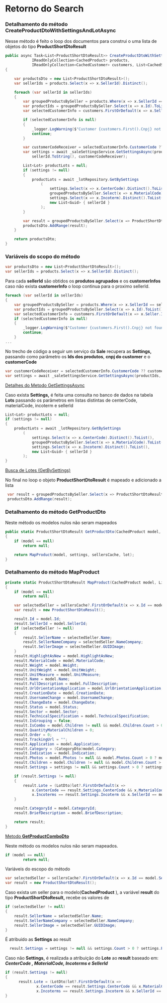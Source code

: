 # Retorno do Search

### Detalhamento do método CreateProductDtoWithSettingsAndLotAsync

Nesse método é feito o loop dos documentos para construi o uma lista de objetos do tipo **ProductShortDtoResult**

```csharp
public async Task<List<ProductShortDtoResult>> CreateProductDtoWithSettingsAndLotAsync(
            IReadOnlyCollection<CachedProduct> products,
            IReadOnlyCollection<CachedCustomer> customers, List<CachedSeller> cachedSellers)
{

    var productsDto = new List<ProductShortDtoResult>();
    var sellerIds = products.Select(x => x.SellerId).Distinct();

    foreach (var sellerId in sellerIds)
    {
        var groupedProductsBySeller = products.Where(x => x.SellerId == sellerId).ToList();
        var productIds = groupedProductsBySeller.Select(x => x.Id).ToList();
        var selectedCustomerInfo = customers.FirstOrDefault(x => x.Seller.Id == sellerId);

        if (selectedCustomerInfo is null)
        {
            _logger.LogWarning($"Customer {customers.First().Cnpj} not found for seller {sellerId}");
            continue;
        }

        var customerCodeReceiver = selectedCustomerInfo.CustomerCode ?? customers.First().CustomerCode;
        var settings = await _saleSettingsService.GetSettingsAsync(productIds, selectedCustomerInfo.Cnpj,
            sellerId.ToString(), customerCodeReceiver);

        List<Lot> productLots = null;
        if (settings != null)
        {
            productLots = await _lotRepository.GetBySettings
                (
                    settings.Select(x => x.CenterCode).Distinct().ToList(),
                    groupedProductsBySeller.Select(x => x.MaterialCode).ToList(),
                    settings.Select(x => x.Incoterm).Distinct().ToList(),
                    new List<Guid> { sellerId }
                );
        }

        var result = groupedProductsBySeller.Select(x => ProductShortDtoResult.GetProductDto(x, settings, cachedSellers, productLots));
        productsDto.AddRange(result);
    }

    return productsDto;
}
```

### Variáveis do scopo do método

```csharp
var productsDto = new List<ProductShortDtoResult>();
var sellerIds = products.Select(x => x.SellerId).Distinct();
```

Para cada **sellerId** são obtidos os **produtos agrupados** e os **customerInfos** caso não exista **customerInfo** o loop continua para o proximo sellerId.

```csharp
foreach (var sellerId in sellerIds)
{
    var groupedProductsBySeller = products.Where(x => x.SellerId == sellerId).ToList();
    var productIds = groupedProductsBySeller.Select(x => x.Id).ToList();
    var selectedCustomerInfo = customers.FirstOrDefault(x => x.Seller.Id == sellerId);
    if (selectedCustomerInfo is null)
    {
        _logger.LogWarning($"Customer {customers.First().Cnpj} not found for seller {sellerId}");
        continue;
    }
...
```

No trecho de código a seguir um serviço da **Sale** recupera as **Settings,** passando como parâmetro os **Ids dos produtos**, **cnpj do customer** e o **customerCode**

```csharp
var customerCodeReceiver = selectedCustomerInfo.CustomerCode ?? customers.First().CustomerCode;
var settings = await _saleSettingsService.GetSettingsAsync(productIds, selectedCustomerInfo.Cnpj, sellerId.ToString(), customerCodeReceiver);
```

[Detalhes do Metodo GetSettingsAsync](Retorno%20do%20Search%2031a83f9051194b699b21698f5bc9d0f6/Detalhes%20do%20Metodo%20GetSettingsAsync%208551c4d1302247b9bf0e63561fb865b9.md)

Caso exista **Settings,** é feita uma consulta no banco de dados na tabela **Lots** passando os parâmetros em listas distintas de centerCode, materialCode, incoterm e sellerId

```csharp
List<Lot> productLots = null;
if (settings != null)
{
    productLots = await _lotRepository.GetBySettings
        (
            settings.Select(x => x.CenterCode).Distinct().ToList(),
            groupedProductsBySeller.Select(x => x.MaterialCode).ToList(),
            settings.Select(x => x.Incoterm).Distinct().ToList(),
            new List<Guid> { sellerId }
        );
}
```

[Busca de Lotes (GetBySettings)](Retorno%20do%20Search%2031a83f9051194b699b21698f5bc9d0f6/Busca%20de%20Lotes%20(GetBySettings)%205b5b2ea74ba0488ea65d1f79a2b0604d.md)

No final no loop o objeto **ProductShortDtoResult** é mapeado e adicionado a lista

```csharp
 var result = groupedProductsBySeller.Select(x => ProductShortDtoResult.GetProductDto(x, settings, cachedSellers, productLots));
 productsDto.AddRange(result);
```

### Detalhamento do método GetProductDto

Neste método os modelos nulos não seram mapeados

```csharp
public static ProductShortDtoResult GetProductDto(CachedProduct model, List<SettingsDto> settings, List<CachedSeller> sellersCache, List<Lot> lot)
{
    if (model == null)
        return null;

    return MapProduct(model, settings, sellersCache, lot);
}
```

### Detalhamento do método MapProduct

```csharp
private static ProductShortDtoResult MapProduct(CachedProduct model, List<SettingsDto> settings, List<CachedSeller> sellersCache, List<Lot> lot)
{
    if (model == null)
        return null;

    var selectedSeller = sellersCache?.FirstOrDefault(x => x.Id == model.SellerId);
    var result = new ProductShortDtoResult();

    result.Id = model.Id;
    result.SellerId = model.SellerId;
    if (selectedSeller != null)
    {
        result.SellerName = selectedSeller.Name;
        result.SellerNameCompany = selectedSeller.NameCompany;
        result.SellerImage = selectedSeller.GUIDImage;
    }
    result.HighlightAsNew = model.HighlightAsNew;
    result.MaterialCode = model.MaterialCode;
    result.Weight = model.Weight;
    result.UnitWeight = model.UnitWeight;
    result.UnitMeasure = model.UnitMeasure;
    result.Name = model.Name;
    result.FullDescription = model.FullDescription;
    result.UrlOrientationApplication = model.UrlOrientationApplication;
    result.CreationDate = model.CreationDate;
    result.UsernameChange = model.UsernameChange;
    result.ChangeDate = model.ChangeDate;
    result.Status = model.Status;
    result.Sector = model.Sector;
    result.TechnicalSpecification = model.TechnicalSpecification;
    result.IsGrouping = false; 
    result.IsCombo = model.Children != null && model.Children.Count > 0;
    result.QuantityMaterialChildren = 0;
    result.Order = 0; 
    result.TrackingUrl = ""; 
    result.Application = model.Application;
    result.Category = (CategoryDto)model.Category;
    result.Indication = model.Indication;
    result.Photos = model.Photos != null && model.Photos.Count > 0 ? model.Photos.Select(x => (ProductPhotoDto)x).ToList() : null;
    result.Children = model.Children != null && model.Children.Count > 0 ? model.Children.Select(x => GetProductComboDto(x, settings, sellersCache, lot)).ToList() : null;
    result.Settings = settings != null && settings.Count > 0 ? settings.FirstOrDefault(x => x.ProductId == model.Id) : null;

    if (result.Settings != null)
    {
        result.Lote = (LotDto)lot?.FirstOrDefault(x =>
            x.CenterCode == result.Settings.CenterCode && x.MaterialCode == model.MaterialCode &&
            x.Incoterms == result.Settings.Incoterm && x.SellerId == model.SellerId);
    }

    result.CategoryId = model.CategoryId;
    result.BriefDescription = model.BriefDescription;

    return result;
}
```

[Metodo **GetProductComboDto**](Metodo%20GetProductComboDto%2047455753da594751886d755cd2848d92.md) 

Neste método os modelos nulos não seram mapeados.

```csharp
if (model == null)
        return null;
```

Variáveis do escopo do método

```csharp
var selectedSeller = sellersCache?.FirstOrDefault(x => x.Id == model.SellerId);
var result = new ProductShortDtoResult();
```

Caso exista um seller para o modelo(**CachedProduct** ), a variável **result** do tipo **ProductShortDtoResult,** recebe os valores de

```csharp
if (selectedSeller != null)
{
    result.SellerName = selectedSeller.Name;
    result.SellerNameCompany = selectedSeller.NameCompany;
    result.SellerImage = selectedSeller.GUIDImage;
}
```

É atribuido as **Settings** ao result

```csharp
  result.Settings = settings != null && settings.Count > 0 ? settings.FirstOrDefault(x => x.ProductId == model.Id) : null;
```

Caso não **Settings,** é realizada a atribuição do **Lote** ao **result** baseado em: ***CenterCode , MaterialCode, Incoterms  e SellerId*** 

```csharp
if (result.Settings != null)
{
	  result.Lote = (LotDto)lot?.FirstOrDefault(x =>
		      x.CenterCode == result.Settings.CenterCode && x.MaterialCode == model.MaterialCode &&
		      x.Incoterms == result.Settings.Incoterm && x.SellerId == model.SellerId);
}
```